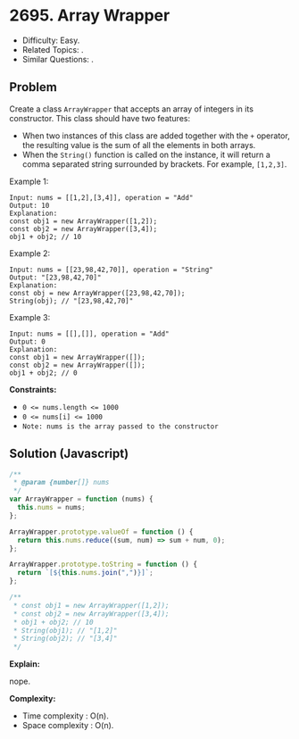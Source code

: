 # 2695. Array Wrapper

- Difficulty: Easy.
- Related Topics: .
- Similar Questions: .

## Problem

Create a class `ArrayWrapper` that accepts an array of integers in its constructor. This class should have two features:

- When two instances of this class are added together with the `+` operator, the resulting value is the sum of all the elements in both arrays.
- When the `String()` function is called on the instance, it will return a comma separated string surrounded by brackets. For example, `[1,2,3]`.

Example 1:

```
Input: nums = [[1,2],[3,4]], operation = "Add"
Output: 10
Explanation:
const obj1 = new ArrayWrapper([1,2]);
const obj2 = new ArrayWrapper([3,4]);
obj1 + obj2; // 10
```

Example 2:

```
Input: nums = [[23,98,42,70]], operation = "String"
Output: "[23,98,42,70]"
Explanation:
const obj = new ArrayWrapper([23,98,42,70]);
String(obj); // "[23,98,42,70]"
```

Example 3:

```
Input: nums = [[],[]], operation = "Add"
Output: 0
Explanation:
const obj1 = new ArrayWrapper([]);
const obj2 = new ArrayWrapper([]);
obj1 + obj2; // 0
```

**Constraints:**

- `0 <= nums.length <= 1000`
- `0 <= nums[i] <= 1000`
- `Note: nums is the array passed to the constructor`

## Solution (Javascript)

```javascript
/**
 * @param {number[]} nums
 */
var ArrayWrapper = function (nums) {
  this.nums = nums;
};

ArrayWrapper.prototype.valueOf = function () {
  return this.nums.reduce((sum, num) => sum + num, 0);
};

ArrayWrapper.prototype.toString = function () {
  return `[${this.nums.join(",")}]`;
};

/**
 * const obj1 = new ArrayWrapper([1,2]);
 * const obj2 = new ArrayWrapper([3,4]);
 * obj1 + obj2; // 10
 * String(obj1); // "[1,2]"
 * String(obj2); // "[3,4]"
 */
```

**Explain:**

nope.

**Complexity:**

- Time complexity : O(n).
- Space complexity : O(n).
